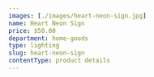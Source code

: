 ```yaml
---
images: [./images/heart-neon-sign.jpg]
name: Heart Neon Sign
price: $50.00
department: home-goods
type: lighting
slug: heart-neon-sign
contentType: product details
---
```


